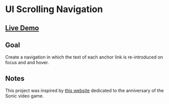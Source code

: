 # UI Scrolling Navigation

## [Live Demo](https://codepen.io/borntofrappe/full/gObQZVd)

## Goal

Create a navigation in which the text of each anchor link is re-introduced on focus and and hover.

## Notes

This project was inspired by [this website](http://sonic.sega.jp/SonicChannel/sonic2020/) dedicated to the anniversary of the Sonic video game.
